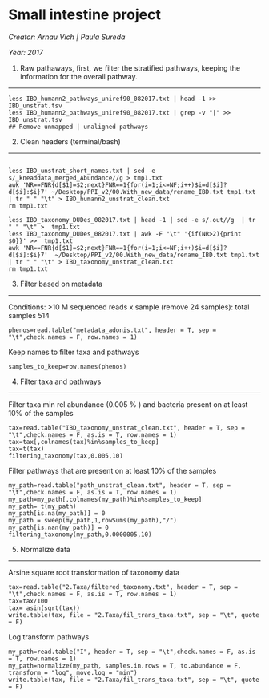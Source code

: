 Small intestine project 
========================
*Creator: Arnau Vich | Paula Sureda*

*Year: 2017*

1. Raw pathaways, first, we filter the stratified pathways, keeping the information for the overall pathway. 
------------------------------------------------------------------------------------------------------------
```{bash}
less IBD_humann2_pathways_uniref90_082017.txt | head -1 >> IBD_unstrat.tsv
less IBD_humann2_pathways_uniref90_082017.txt | grep -v "|" >> IBD_unstrat.tsv
## Remove unmapped | unaligned pathways
```



2. Clean headers (terminal/bash)
--------------------------------

```{bash}

less IBD_unstrat_short_names.txt | sed -e s/_kneaddata_merged_Abundance//g > tmp1.txt 
awk 'NR==FNR{d[$1]=$2;next}FNR==1{for(i=1;i<=NF;i++)$i=d[$i]?d[$i]:$i}7' ~/Desktop/PPI_v2/00.With_new_data/rename_IBD.txt tmp1.txt | tr " " "\t" > IBD_humann2_unstrat_clean.txt
rm tmp1.txt

less IBD_taxonomy_DUDes_082017.txt | head -1 | sed -e s/.out//g  | tr " " "\t" >  tmp1.txt 
less IBD_taxonomy_DUDes_082017.txt | awk -F "\t" '{if(NR>2){print $0}}' >>  tmp1.txt
awk 'NR==FNR{d[$1]=$2;next}FNR==1{for(i=1;i<=NF;i++)$i=d[$i]?d[$i]:$i}7'  ~/Desktop/PPI_v2/00.With_new_data/rename_IBD.txt tmp1.txt | tr " " "\t" > IBD_taxonomy_unstrat_clean.txt
rm tmp1.txt
```

3. Filter based on metadata 
---------------------------

Conditions: >10 M sequenced reads x sample (remove 24 samples): total samples 514

```{R}
phenos=read.table("metadata_adonis.txt", header = T, sep = "\t",check.names = F, row.names = 1)
```

Keep names to filter taxa and pathways

```{R}
samples_to_keep=row.names(phenos)
```

4. Filter taxa and pathways
---------------------------

Filter taxa min rel abundance (0.005 % ) and bacteria present on at least 10% of the samples 

```
tax=read.table("IBD_taxonomy_unstrat_clean.txt", header = T, sep = "\t",check.names = F, as.is = T, row.names = 1)
tax=tax[,colnames(tax)%in%samples_to_keep]
tax=t(tax)
filtering_taxonomy(tax,0.005,10)
```


Filter pathways that are present on at least 10% of the samples

```
my_path=read.table("path_unstrat_clean.txt", header = T, sep = "\t",check.names = F, as.is = T, row.names = 1)
my_path=my_path[,colnames(my_path)%in%samples_to_keep]
my_path= t(my_path)
my_path[is.na(my_path)] = 0
my_path = sweep(my_path,1,rowSums(my_path),"/")
my_path[is.nan(my_path)] = 0
filtering_taxonomy(my_path,0.0000005,10)
```

5. Normalize data
------------------

Arsine square root transformation of taxonomy data 
```
tax=read.table("2.Taxa/filtered_taxonomy.txt", header = T, sep = "\t",check.names = F, as.is = T, row.names = 1)
tax=tax/100
tax= asin(sqrt(tax))
write.table(tax, file = "2.Taxa/fil_trans_taxa.txt", sep = "\t", quote = F)
```


Log transform pathways 
```
my_path=read.table("I", header = T, sep = "\t",check.names = F, as.is = T, row.names = 1)
my_path=normalize(my_path, samples.in.rows = T, to.abundance = F, transform = "log", move.log = "min")
write.table(tax, file = "2.Taxa/fil_trans_taxa.txt", sep = "\t", quote = F)
```

